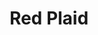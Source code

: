 ---
title: Red Plaid
price: 18.00
tags: ["dog-collars"]
description: For the red plaidy dog.
size: All
fields: red-plaid
templateKey: product-page-layout
image: catty/red-plaid.jpg
customField: 
    name: Select Size
    values: [{name: 'XSmall', priceChange: 0}, {name: 'Small', priceChange: 2},{name: 'Medium', priceChange: 5.00},{name: 'Large', priceChange: 7.00}, {name: 'XLarge', priceChange: 12 }]
---